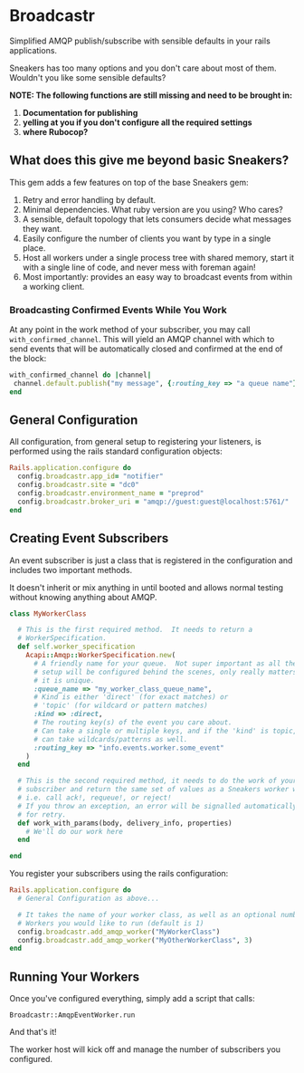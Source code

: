 # Broadcastr

Simplified AMQP publish/subscribe with sensible defaults in your rails applications.

Sneakers has too many options and you don't care about most of them.  Wouldn't you like some sensible defaults?

**NOTE: The following functions are still missing and need to be brought in:**
1. **Documentation for publishing**
2. **yelling at you if you don't configure all the required settings**
3. **where Rubocop?** 

## What does this give me beyond basic Sneakers?

This gem adds a few features on top of the base Sneakers gem:
1. Retry and error handling by default.
2. Minimal dependencies.  What ruby version are you using?  Who cares?
2. A sensible, default topology that lets consumers decide what messages they want.
3. Easily configure the number of clients you want by type in a single place.
4. Host all workers under a single process tree with shared memory, start it with a single line of code, and never mess with foreman again!
5. Most importantly: provides an easy way to broadcast events from within a working client.

### Broadcasting Confirmed Events While You Work

At any point in the work method of your subscriber, you may call `with_confirmed_channel`.  This will yield an AMQP channel with which to send events that will be automatically closed and confirmed at the end of the block:
```ruby
with_confirmed_channel do |channel|
 channel.default.publish("my message", {:routing_key => "a queue name"})
end
```

## General Configuration

All configuration, from general setup to registering your listeners, is performed using the rails standard configuration objects:
```ruby
Rails.application.configure do
  config.broadcastr.app_id= "notifier"
  config.broadcastr.site = "dc0"
  config.broadcastr.environment_name = "preprod"
  config.broadcastr.broker_uri = "amqp://guest:guest@localhost:5761/"
end
```

## Creating Event Subscribers

An event subscriber is just a class that is registered in the configuration and includes two important methods.

It doesn't inherit or mix anything in until booted and allows normal testing without knowing anything about AMQP.

```ruby
class MyWorkerClass

  # This is the first required method.  It needs to return a
  # WorkerSpecification.
  def self.worker_specification
    Acapi::Amqp::WorkerSpecification.new(
      # A friendly name for your queue.  Not super important as all the
      # setup will be configured behind the scenes, only really matters that
      # it is unique.
      :queue_name => "my_worker_class_queue_name",
      # Kind is either 'direct' (for exact matches) or
      # 'topic' (for wildcard or pattern matches)
      :kind => :direct,
      # The routing key(s) of the event you care about.
      # Can take a single or multiple keys, and if the 'kind' is topic,
      # can take wildcards/patterns as well.
      :routing_key => "info.events.worker.some_event"
    )
  end

  # This is the second required method, it needs to do the work of your
  # subscriber and return the same set of values as a Sneakers worker would -
  # i.e. call ack!, requeue!, or reject!
  # If you throw an exception, an error will be signalled automatically
  # for retry.
  def work_with_params(body, delivery_info, properties)
    # We'll do our work here
  end

end
```

You register your subscribers using the rails configuration:
```ruby
Rails.application.configure do
  # General Configuration as above...

  # It takes the name of your worker class, as well as an optional number of
  # Workers you would like to run (default is 1)
  config.broadcastr.add_amqp_worker("MyWorkerClass")
  config.broadcastr.add_amqp_worker("MyOtherWorkerClass", 3)
end
```

## Running Your Workers

Once you've configured everything, simply add a script that calls:
```
Broadcastr::AmqpEventWorker.run
```
And that's it!

The worker host will kick off and manage the number of subscribers you configured.
